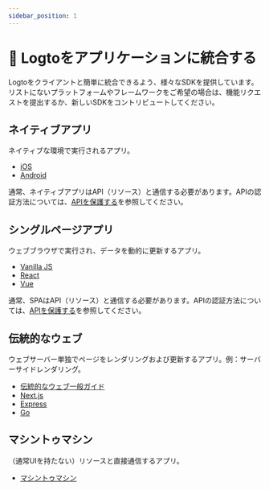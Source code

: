 ```yaml
---
sidebar_position: 1
---
```


# 🔗 Logtoをアプリケーションに統合する

Logtoをクライアントと簡単に統合できるよう、様々なSDKを提供しています。リストにないプラットフォームやフレームワークをご希望の場合は、機能リクエストを提出するか、新しいSDKをコントリビュートしてください。

## ネイティブアプリ

ネイティブな環境で実行されるアプリ。

- [iOS](./ios/README.mdx)
- [Android](./android.mdx)

通常、ネイティブアプリはAPI（リソース）と通信する必要があります。APIの認証方法については、[APIを保護する](../protect-your-api/README.mdx)を参照してください。

## シングルページアプリ

ウェブブラウザで実行され、データを動的に更新するアプリ。

- [Vanilla JS](./vanilla-js/README.mdx)
- [React](./react/README.mdx)
- [Vue](./vue.mdx)

通常、SPAはAPI（リソース）と通信する必要があります。APIの認証方法については、[APIを保護する](../protect-your-api/README.mdx)を参照してください。

## 伝統的なウェブ

ウェブサーバー単独でページをレンダリングおよび更新するアプリ。例：サーバーサイドレンダリング。

- [伝統的なウェブ一般ガイド](./traditional.mdx)
- [Next.js](./next-js.mdx)
- [Express](./express.mdx)
- [Go](./go.mdx)

## マシントゥマシン

（通常UIを持たない）リソースと直接通信するアプリ。

- [マシントゥマシン](./machine-to-machine.mdx)